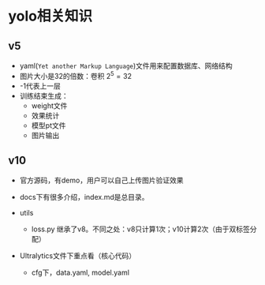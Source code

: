 # yolo相关知识

## v5 

- yaml(`Yet another Markup Language`)文件用来配置数据库、网络结构
- 图片大小是32的倍数：卷积 $2^5 = 32$
- -1代表上一层 
- 训练结束生成：
  - weight文件
  - 效果统计
  - 模型pt文件
  - 图片输出

## v10

- 官方源码，有demo，用户可以自己上传图片验证效果
- docs下有很多介绍，index.md是总目录。
- utils 
  - loss.py 继承了v8。不同之处：v8只计算1次；v10计算2次（由于双标签分配）

- Ultralytics文件下重点看（核心代码）
  - cfg下，data.yaml, model.yaml